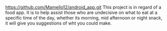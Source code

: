 https://github.com/Mamello12/android_app.git
This project is in regard of a food app. It is to help assist those who are undecisive on what to eat at a specific time of the day, whether its morning, mid afternoon or night snack, it will give you suggestions of wht you could make.
